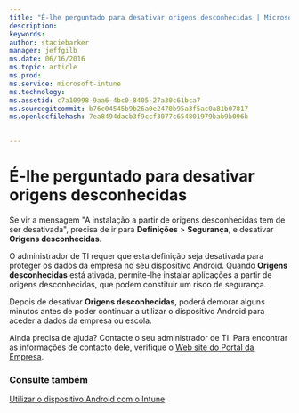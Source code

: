 ```yaml
---
title: "É-lhe perguntado para desativar origens desconhecidas | Microsoft Intune"
description: 
keywords: 
author: staciebarker
manager: jeffgilb
ms.date: 06/16/2016
ms.topic: article
ms.prod: 
ms.service: microsoft-intune
ms.technology: 
ms.assetid: c7a10998-9aa6-4bc0-8405-27a30c61bca7
ms.sourcegitcommit: b76c04545b9b26a0e2470b95a3f5ac0a81b07817
ms.openlocfilehash: 7ea8494dacb3f9ccf3077c654801979bab9b096b


---
```


# É-lhe perguntado para desativar origens desconhecidas

Se vir a mensagem "A instalação a partir de origens desconhecidas tem de ser desativada", precisa de ir para **Definições** > **Segurança**, e desativar **Origens desconhecidas**. 

O administrador de TI requer que esta definição seja desativada para proteger os dados da empresa no seu dispositivo Android. Quando **Origens desconhecidas** está ativada, permite-lhe instalar aplicações a partir de origens desconhecidas, que podem constituir um risco de segurança.

Depois de desativar **Origens desconhecidas**, poderá demorar alguns minutos antes de poder continuar a utilizar o dispositivo Android para aceder a dados da empresa ou escola.

Ainda precisa de ajuda? Contacte o seu administrador de TI. Para encontrar as informações de contacto dele, verifique o [Web site do Portal da Empresa](http://portal.manage.microsoft.com).

### Consulte também
[Utilizar o dispositivo Android com o Intune](using-your-android-device-with-intune.md)



<!--HONumber=Jun16_HO3-->


